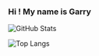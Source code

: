 <!-- ### Hi there 👋 -->

<!--
**garryfishy/garryfishy** is a ✨ _special_ ✨ repository because its `README.md` (this file) appears on your GitHub profile.

Here are some ideas to get you started:

- 🔭 I’m currently working on ...
- 🌱 I’m currently learning ...
- 👯 I’m looking to collaborate on ...
- 🤔 I’m looking for help with ...
- 💬 Ask me about ...
- 📫 How to reach me: ...
- 😄 Pronouns: ...
- ⚡ Fun fact: ...
-->
### Hi ! My name is Garry

![GitHub Stats](https://github-readme-stats.vercel.app/api?username=garryfishy&theme=radical)

<!-- [![Top Langs](https://github-readme-stats.vercel.app/api/top-langs/?username=anuraghazra&layout=compact)](https://github.com/garryfishy/github-readme-stats) -->

![Top Langs](https://github-readme-stats.vercel.app/api/top-langs/?username=garryfishy&theme=tokyonight)
